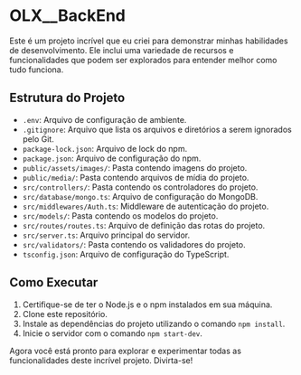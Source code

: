 # OLX__BackEnd

Este é um projeto incrível que eu criei para demonstrar minhas habilidades de desenvolvimento. Ele inclui uma variedade de recursos e funcionalidades que podem ser explorados para entender melhor como tudo funciona.

## Estrutura do Projeto

- `.env`: Arquivo de configuração de ambiente.
- `.gitignore`: Arquivo que lista os arquivos e diretórios a serem ignorados pelo Git.
- `package-lock.json`: Arquivo de lock do npm.
- `package.json`: Arquivo de configuração do npm.
- `public/assets/images/`: Pasta contendo imagens do projeto.
- `public/media/`: Pasta contendo arquivos de mídia do projeto.
- `src/controllers/`: Pasta contendo os controladores do projeto.
- `src/database/mongo.ts`: Arquivo de configuração do MongoDB.
- `src/middlewares/Auth.ts`: Middleware de autenticação do projeto.
- `src/models/`: Pasta contendo os modelos do projeto.
- `src/routes/routes.ts`: Arquivo de definição das rotas do projeto.
- `src/server.ts`: Arquivo principal do servidor.
- `src/validators/`: Pasta contendo os validadores do projeto.
- `tsconfig.json`: Arquivo de configuração do TypeScript.

## Como Executar

1. Certifique-se de ter o Node.js e o npm instalados em sua máquina.
2. Clone este repositório.
3. Instale as dependências do projeto utilizando o comando `npm install`.
4. Inicie o servidor com o comando `npm start-dev`.

Agora você está pronto para explorar e experimentar todas as funcionalidades deste incrível projeto. Divirta-se!
